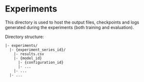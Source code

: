 # Experiments

This directory is used to host the output files, checkpoints and logs generated during the experiments (both training and evaluation).

Directory structure:
```
|- experiments/
  |- {experiment_series_id}/
    |- results.csv
    |- {model_id}
      |- {configuration_id}
      |- ...
    |- ...
  |- ...
```

